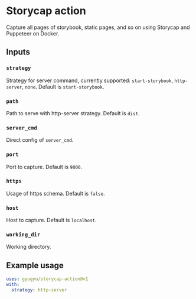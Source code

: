 # Storycap action

Capture all pages of storybook, static pages, and so on using Storycap and Puppeteer on Docker.

## Inputs

### `strategy`

Strategy for server command, currently supported: `start-storybook`, `http-server`, `none`. Default is `start-storybook`.

### `path`

Path to serve with http-server strategy. Default is `dist`.

### `server_cmd`

Direct config of `server_cmd`.

### `port`

Port to capture. Default is `9000`.

### `https`

Usage of https schema. Default is `false`.

### `host`

Host to capture. Default is `localhost`.

### `working_dir`

Working directory.

## Example usage

```yaml
uses: gyugyu/storycap-action@v1
with:
  strategy: http-server
```
